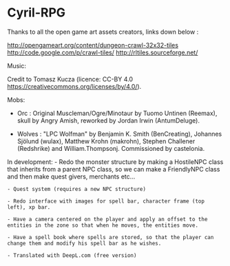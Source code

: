 # Cyril-RPG

Thanks to all the open game art assets creators, links down below :

http://opengameart.org/content/dungeon-crawl-32x32-tiles
http://code.google.com/p/crawl-tiles/
http://rltiles.sourceforge.net/


Music:

Credit to Tomasz Kucza (licence: CC-BY 4.0 https://creativecommons.org/licenses/by/4.0/).


Mobs:

 - Orc : Original Muscleman/Ogre/Minotaur by Tuomo Untinen (Reemax), skull by Angry Amish, reworked by Jordan Irwin (AntumDeluge).

 - Wolves : "LPC Wolfman" by Benjamin K. Smith (BenCreating), Johannes Sjölund (wulax), Matthew Krohn (makrohn), Stephen Challener (Redshrike) and William.Thompsonj. Commissioned by castelonia.


In development:
	- Redo the monster structure by making a HostileNPC class that inherits from a parent NPC class, so we can make a FriendlyNPC class and then make quest givers, merchants etc...
	
	- Quest system (requires a new NPC structure)
	
	- Redo interface with images for spell bar, character frame (top left), xp bar.
	
	- Have a camera centered on the player and apply an offset to the entities in the zone so that when he moves, the entities move.
	
	- Have a spell book where spells are stored, so that the player can change them and modify his spell bar as he wishes.
	
	- Translated with DeepL.com (free version)



